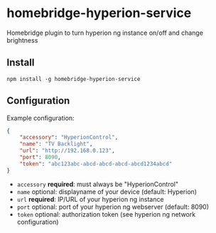 # homebridge-hyperion-service
Homebridge plugin to turn hyperion ng instance on/off and change brightness

## Install

```
npm install -g homebridge-hyperion-service
```

## Configuration

Example configuration:
```json
{
    "accessory": "HyperionControl",
    "name": "TV Backlight",
    "url": "http://192.168.0.123",
    "port": 8090,
    "token": "abc123abc-abcd-abcd-abcd-abcd1234abcd"
}
```

- `accessory` **required**: must always be "HyperionControl"
- `name` optional: displayname of your device (default: Hyperion)
- `url` **required**: IP/URL of your hyperion ng instance  
- `port` optional: port of your hyperion ng webserver (default: 8090)
- `token` optional: authorization token (see hyperion ng network configuration)